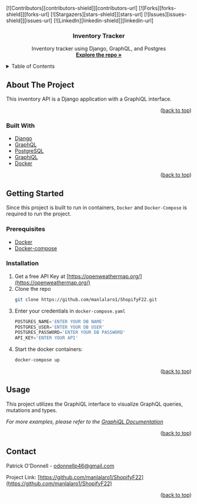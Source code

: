 <div id="top"></div>
<!-- PROJECT SHIELDS -->
<!--
*** I'm using markdown "reference style" links for readability.
*** Reference links are enclosed in brackets [ ] instead of parentheses ( ).
*** See the bottom of this document for the declaration of the referenc e variables
*** for contributors-url, forks-url, etc. This is an optional, concise syntax you may use.
*** https://www.markdownguide.org/basic-syntax/#reference-style-links
-->
[![Contributors][contributors-shield]][contributors-url]
[![Forks][forks-shield]][forks-url]
[![Stargazers][stars-shield]][stars-url]
[![Issues][issues-shield]][issues-url]
[![LinkedIn][linkedin-shield]][linkedin-url]



<h3 align="center">Inventory Tracker</h3>

  <p align="center">
    Inventory tracker using Django, GraphQL, and Postgres
    <br />
    <a href="https://github.com/manlalaro1/ShopifyF22"><strong>Explore the repo »</strong></a>
    <br />
  </p>
</div>



<!-- TABLE OF CONTENTS -->
<details>
  <summary>Table of Contents</summary>
  <ol>
    <li>
      <a href="#about-the-project">About The Project</a>
      <ul>
        <li><a href="#built-with">Built With</a></li>
      </ul>
    </li>
    <li>
      <a href="#getting-started">Getting Started</a>
      <ul>
        <li><a href="#prerequisites">Prerequisites</a></li>
        <li><a href="#installation">Installation</a></li>
      </ul>
    </li>
    <li><a href="#usage">Usage</a></li>
    <li><a href="#contact">Contact</a></li>
  </ol>
</details>



<!-- ABOUT THE PROJECT -->
## About The Project
This inventory API is a Django application with a GraphiQL interface. 

<p align="right">(<a href="#top">back to top</a>)</p>



### Built With

* [Django](https://www.djangoproject.com/)
* [GraphQL](https://graphql.org/)
* [PostgreSQL](https://www.postgresql.org/)
* [GraphiQL](https://github.com/graphql/graphiql)
* [Docker](https://www.docker.com/)

<p align="right">(<a href="#top">back to top</a>)</p>



<!-- GETTING STARTED -->
## Getting Started

Since this project is built to run in containers, `Docker` and `Docker-Compose` is required to run the project.

### Prerequisites

* [Docker](https://docs.docker.com/get-docker/)
* [Docker-compose](https://docs.docker.com/compose/install/)

### Installation

1. Get a free API Key at [https://openweathermap.org/](https://openweathermap.org/)
2. Clone the repo
   ```sh
   git clone https://github.com/manlalaro1/ShopifyF22.git
   ```
3. Enter your credentials in `docker-compose.yaml`
   ```python
   POSTGRES_NAME='ENTER YOUR DB NAME'
   POSTGRES_USER='ENTER YOUR DB USER'
   POSTGRES_PASSWORD='ENTER YOUR DB PASSWORD'
   API_KEY='ENTER YOUR API'
   ```
4. Start the docker containers:
   ```sh
   docker-compose up
   ```

<p align="right">(<a href="#top">back to top</a>)</p>



<!-- USAGE EXAMPLES -->
## Usage

This project utilizes the GraphiQL interface to visualize GraphQL queries, mutations and types. 

_For more examples, please refer to the [GraphiQL Documentation]([https://example.com](https://docs.sciencelogic.com/latest/Content/Web_Content_Dev_and_Integration/GraphQL_API/graphiql_browser.htm))_

<p align="right">(<a href="#top">back to top</a>)</p>



<!-- CONTACT -->
## Contact

Patrick O'Donnell - odonnellp46@gmail.com

Project Link: [https://github.com/manlalaro1/ShopifyF22](https://github.com/manlalaro1/ShopifyF22)

<p align="right">(<a href="#top">back to top</a>)</p>



<!-- MARKDOWN LINKS & IMAGES -->
<!-- https://www.markdownguide.org/basic-syntax/#reference-style-links -->
[contributors-shield]: https://img.shields.io/github/contributors/manlalaro1/ShopifyF22.svg?style=for-the-badge
[contributors-url]: https://github.com/manlalaro1/ShopifyF22/graphs/contributors
[forks-shield]: https://img.shields.io/github/forks/manlalaro1/ShopifyF22.svg?style=for-the-badge
[forks-url]: https://github.com/manlalaro1/ShopifyF22/network/members
[stars-shield]: https://img.shields.io/github/stars/manlalaro1/ShopifyF22.svg?style=for-the-badge
[stars-url]: https://github.com/manlalaro1/ShopifyF22/stargazers
[issues-shield]: https://img.shields.io/github/issues/manlalaro1/ShopifyF22.svg?style=for-the-badge
[issues-url]: https://github.com/manlalaro1/ShopifyF22/issues
[linkedin-shield]: https://img.shields.io/badge/-LinkedIn-black.svg?style=for-the-badge&logo=linkedin&colorB=555
[linkedin-url]: https://linkedin.com/in/pvtrick-odonnell
[product-screenshot]: images/screenshot.png
